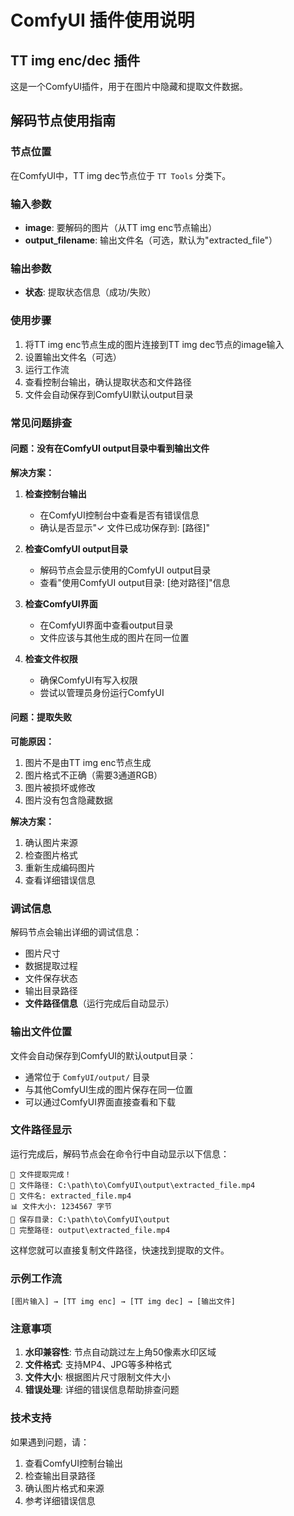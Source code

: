 # ComfyUI 插件使用说明

## TT img enc/dec 插件

这是一个ComfyUI插件，用于在图片中隐藏和提取文件数据。

## 解码节点使用指南

### 节点位置
在ComfyUI中，TT img dec节点位于 `TT Tools` 分类下。

### 输入参数
- **image**: 要解码的图片（从TT img enc节点输出）
- **output_filename**: 输出文件名（可选，默认为"extracted_file"）

### 输出参数
- **状态**: 提取状态信息（成功/失败）

### 使用步骤
1. 将TT img enc节点生成的图片连接到TT img dec节点的image输入
2. 设置输出文件名（可选）
3. 运行工作流
4. 查看控制台输出，确认提取状态和文件路径
5. 文件会自动保存到ComfyUI默认output目录

### 常见问题排查

#### 问题：没有在ComfyUI output目录中看到输出文件

**解决方案：**
1. **检查控制台输出**
   - 在ComfyUI控制台中查看是否有错误信息
   - 确认是否显示"✓ 文件已成功保存到: [路径]"

2. **检查ComfyUI output目录**
   - 解码节点会显示使用的ComfyUI output目录
   - 查看"使用ComfyUI output目录: [绝对路径]"信息

3. **检查ComfyUI界面**
   - 在ComfyUI界面中查看output目录
   - 文件应该与其他生成的图片在同一位置

4. **检查文件权限**
   - 确保ComfyUI有写入权限
   - 尝试以管理员身份运行ComfyUI

#### 问题：提取失败

**可能原因：**
1. 图片不是由TT img enc节点生成
2. 图片格式不正确（需要3通道RGB）
3. 图片被损坏或修改
4. 图片没有包含隐藏数据

**解决方案：**
1. 确认图片来源
2. 检查图片格式
3. 重新生成编码图片
4. 查看详细错误信息

### 调试信息

解码节点会输出详细的调试信息：
- 图片尺寸
- 数据提取过程
- 文件保存状态
- 输出目录路径
- **文件路径信息**（运行完成后自动显示）

### 输出文件位置

文件会自动保存到ComfyUI的默认output目录：
- 通常位于 `ComfyUI/output/` 目录
- 与其他ComfyUI生成的图片保存在同一位置
- 可以通过ComfyUI界面直接查看和下载

### 文件路径显示

运行完成后，解码节点会在命令行中自动显示以下信息：
```
🎉 文件提取完成！
📁 文件路径: C:\path\to\ComfyUI\output\extracted_file.mp4
📄 文件名: extracted_file.mp4
📊 文件大小: 1234567 字节
📂 保存目录: C:\path\to\ComfyUI\output
🔗 完整路径: output\extracted_file.mp4
```

这样您就可以直接复制文件路径，快速找到提取的文件。

### 示例工作流

```
[图片输入] → [TT img enc] → [TT img dec] → [输出文件]
```

### 注意事项

1. **水印兼容性**: 节点自动跳过左上角50像素水印区域
2. **文件格式**: 支持MP4、JPG等多种格式
3. **文件大小**: 根据图片尺寸限制文件大小
4. **错误处理**: 详细的错误信息帮助排查问题

### 技术支持

如果遇到问题，请：
1. 查看ComfyUI控制台输出
2. 检查输出目录路径
3. 确认图片格式和来源
4. 参考详细错误信息
